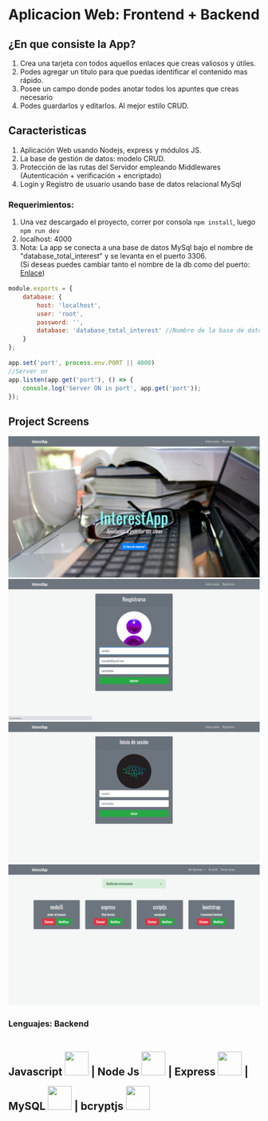 # Aplicacion Web: Frontend + Backend
## ¿En que consiste la App?  
1) Crea una tarjeta con todos aquellos enlaces que creas valiosos y útiles.  
2) Podes agregar un titulo para que puedas identificar el contenido mas rápido.  
3) Posee un campo donde podes anotar todos los apuntes que creas necesario  
4) Podes guardarlos y editarlos. Al mejor estilo CRUD.  

## Caracteristicas
1) Aplicación Web usando Nodejs, express y módulos JS.  
2) La base de gestión de datos: modelo CRUD.  
3) Protección de las rutas del Servidor empleando Middlewares (Autenticación + verificación + encriptado)  
4) Login y Registro de usuario usando base de datos relacional MySql 

### Requerimientos: 
1) Una vez descargado el proyecto, correr por consola `npm install`, luego `npm run dev`  
2) localhost: 4000
3) Nota: La app se conecta a una base de datos MySql bajo el nombre de "database_total_interest" y se levanta en el puerto 3306.  
(Si deseas puedes cambiar tanto el nombre de la db como del puerto: [Enlace](https://expressjs.com/es/guide/database-integration.html#mysql))

```JavaScript
module.exports = {
    database: {
        host: 'localhost',
        user: 'root',
        password: '',
        database: 'database_total_interest' //Nombre de la base de datos
    }
};
```
```JavaScript
app.set('port', process.env.PORT || 4000)
//Server on
app.listen(app.get('port'), () => {
    console.log('Server ON in port', app.get('port'));
});
```  
## Project Screens
![Home](https://github.com/IvanSebastian21/InterestApp-Login-ApiRest/blob/main/Project_nodeJS_express_CRUD/src/public/img/localhost.png)
![Home](https://github.com/IvanSebastian21/InterestApp-Login-ApiRest/blob/main/Project_nodeJS_express_CRUD/src/public/img/register.png)
![Home](https://github.com/IvanSebastian21/InterestApp-Login-ApiRest/blob/main/Project_nodeJS_express_CRUD/src/public/img/Captura%20de%20pantalla%20(191).png)
![Home](https://github.com/IvanSebastian21/InterestApp-Login-ApiRest/blob/main/Project_nodeJS_express_CRUD/src/public/img/cards.png)  

<h3><strong> Lenguajes: Backend <strong></h3>
    <h2>
     Javascript <img style='width: 3rem; height: 3rem; margin-top: 1rem' src="https://cdn.pixabay.com/photo/2015/04/23/17/41/javascript-736400_960_720.png"/>  |
     Node Js <img style='width: 3rem; height: 3rem; margin-top: 1rem' src="https://res.cloudinary.com/druj3xeao/image/upload/v1635268343/readme/pngwing.com_9_nptorj.png"/> |
     Express <img <img style='width: 3rem; height: 3rem; margin-top: 1rem' src="https://res.cloudinary.com/druj3xeao/image/upload/v1635268180/readme/pngwing.com_5_mtcqjs.png"/> | MySQL <img <img style='width: 3rem; height: 3rem; margin-top: 1rem' src="https://upload.wikimedia.org/wikipedia/commons/thumb/5/51/Mysql.svg/800px-Mysql.svg.png"/> | 
     bcryptjs <img <img style='width: 3rem; height: 3rem; margin-top: 1rem' src="https://www.google.com/url?sa=i&url=https%3A%2F%2Fstackjava.com%2Fcategory%2Fdemo&psig=AOvVaw15VHc3Z4lq-V95OpdXjgcX&ust=1638672700565000&source=images&cd=vfe&ved=0CAsQjRxqFwoTCMCWo9iRyfQCFQAAAAAdAAAAABAD"
     <h2>
